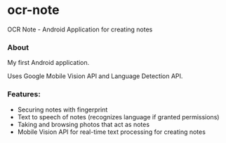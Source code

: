 # ocr-note
OCR Note - Android Application for creating notes


###  About
My first Android application.

Uses Google Mobile Vision API and Language Detection API.

### Features:
- Securing notes with fingerprint
- Text to speech of notes (recognizes language if granted permissions)
- Taking and browsing photos that act as notes
- Mobile Vision API for real-time text processing for creating notes


